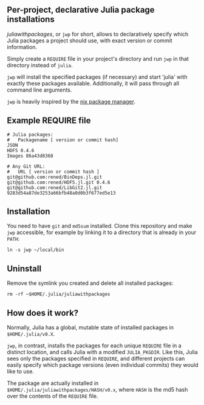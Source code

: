 ## Per-project, declarative Julia package installations

*juliawithpackages*, or `jwp` for short, allows to declaratively specify which Julia packages a project should use, with exact version or commit information.

Simply create a `REQUIRE` file in your project's directory and run `jwp` in that directory instead of `julia`. 

`jwp` will install the specified packages (if necessary) and start 'julia' with exactly these packages available. Additionally, it will pass through all command line arguments.

`jwp` is heavily inspired by the [nix package manager](http://nixos.org/nix/).

## Example REQUIRE file

```
# Julia packages:
#   Packagename [ version or commit hash]
JSON
HDF5 0.4.6
Images 86a43d8368

# Any Git URL:
#   URL [ version or commit hash ]
git@github.com:rened/BinDeps.jl.git
git@github.com:rened/HDF5.jl.git 0.4.6
git@github.com:rened/LibGit2.jl.git 9283d54a87de3253a66bfb48a0d0b3f677ed5e13
```

## Installation

You need to have `git` and `md5sum` installed. Clone this repository and make `jwp` accessible, for example by linking it to a directory that is already in your `PATH`:

```
ln -s jwp ~/local/bin
```

## Uninstall

Remove the symlink you created and delete all installed packages:

```
rm -rf ~$HOME/.julia/juliawithpackages
```

## How does it work?

Normally, Julia has a global, mutable state of installed packages in `$HOME/.julia/v0.X`.

`jwp`, in contrast, installs the packages for each unique `REQUIRE` file in a distinct location, and calls Julia with a modified `JULIA_PKGDIR`. Like this, Julia sees only the packages specified in `REQUIRE`, and different projects can easily specify which package versions (even individual commits) they would like to use.

The package are actually installed in `$HOME/.julia/juliawithpackages/HASH/v0.x`, where `HASH` is the md5 hash over the contents of the `REQUIRE` file.
